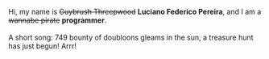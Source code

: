 Hi, my name is ~~Guybrush Threepwood~~ **Luciano Federico Pereira**, and I am a ~~wannabe pirate~~ **programmer**.<br><br>A short song: 749 bounty of doubloons gleams in the sun, a treasure hunt has just begun! Arrr!
